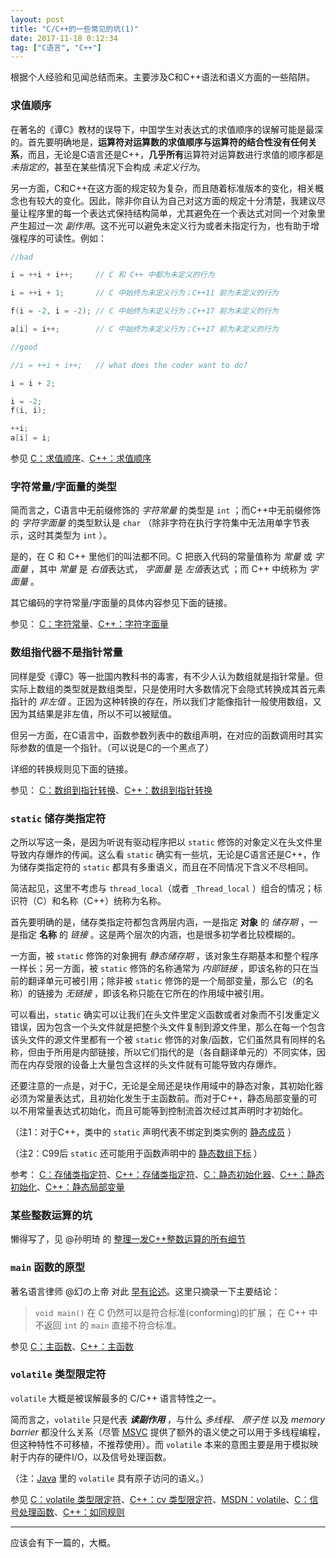 ```yaml
---
layout: post
title: "C/C++的一些常见的坑(1)"
date: 2017-11-18 0:12:34
tag: ["C语言", "C++"]
---
```


根据个人经验和见闻总结而来。主要涉及C和C++语法和语义方面的一些陷阱。

<!--more-->

### 求值顺序

在著名的《谭C》教材的误导下，中国学生对表达式的求值顺序的误解可能是最深的。首先要明确地是，**运算符对运算数的求值顺序与运算符的结合性没有任何关系**，而且，无论是C语言还是C++，**几乎所有**运算符对运算数进行求值的顺序都是 *未指定的*，甚至在某些情况下会构成 *未定义行为*。

另一方面，C和C++在这方面的规定较为复杂，而且随着标准版本的变化，相关概念也有较大的变化。因此，除非你自认为自己对这方面的规定十分清楚，我建议尽量让程序里的每一个表达式保持结构简单，尤其避免在一个表达式对同一个对象里产生超过一次 *副作用*。这不光可以避免未定义行为或者未指定行为，也有助于增强程序的可读性。例如：

```cpp
//bad

i = ++i + i++;     // C 和 C++ 中都为未定义的行为

i = ++i + 1;       // C 中始终为未定义行为；C++11 前为未定义的行为

f(i = -2, i = -2); // C 中始终为未定义行为；C++17 前为未定义的行为

a[i] = i++;        // C 中始终为未定义行为；C++17 前为未定义的行为
```

```cpp
//good

//i = ++i + i++;   // what does the coder want to do?

i = i + 2;

i = -2;
f(i, i);

++i;
a[i] = i;
```

参见 [C：求值顺序](http://zh.cppreference.com/w/c/language/eval_order)、[C++：求值顺序](http://zh.cppreference.com/w/cpp/language/eval_order)

### 字符常量/字面量的类型

简而言之，C语言中无前缀修饰的 *字符常量* 的类型是 `int` ；而C++中无前缀修饰的 *字符字面量* 的类型默认是 `char` （除非字符在执行字符集中无法用单字节表示，这时其类型为 `int` ）。

是的，在 C 和 C++ 里他们的叫法都不同。C 把嵌入代码的常量值称为 *常量* 或 *字面量* ，其中 *常量* 是 *右值*表达式， *字面量* 是 *左值*表达式 ；而 C++ 中统称为 *字面量* 。

其它编码的字符常量/字面量的具体内容参见下面的链接。

参见：
[C：字符常量](http://zh.cppreference.com/w/c/language/character_constant)、[C++：字符字面量](http://zh.cppreference.com/w/cpp/language/character_literal)

### 数组指代器不是指针常量

同样是受《谭C》等一批国内教科书的毒害，有不少人认为数组就是指针常量。但实际上数组的类型就是数组类型，只是使用时大多数情况下会隐式转换成其首元素指针的 *非左值* 。正因为这种转换的存在，所以我们才能像指针一般使用数组，又因为其结果是非左值，所以不可以被赋值。

但另一方面，在C语言中，函数参数列表中的数组声明，在对应的函数调用时其实际参数的值是一个指针。（可以说是C的一个黑点了）

详细的转换规则见下面的链接。

参见：
[C：数组到指针转换](http://zh.cppreference.com/w/c/language/conversion#.E6.95.B0.E7.BB.84.E5.88.B0.E6.8C.87.E9.92.88.E8.BD.AC.E6.8D.A2)、[C++：数组到指针转换](http://zh.cppreference.com/w/cpp/language/implicit_conversion#.E6.95.B0.E7.BB.84.E5.88.B0.E6.8C.87.E9.92.88.E8.BD.AC.E6.8D.A2)

### `static` 储存类指定符

之所以写这一条，是因为听说有驱动程序把以 `static` 修饰的对象定义在头文件里导致内存爆炸的传闻。这么看 `static` 确实有一些坑，无论是C语言还是C++，作为储存类指定符的 `static` 都具有多重语义，而且在不同情况下含义不尽相同。

简洁起见，这里不考虑与 `thread_local`（或者 `_Thread_local` ）组合的情况；标识符（C）和名称（C++）统称为名称。

首先要明确的是，储存类指定符都包含两层内涵，一是指定 **对象** 的 *储存期* ，一是指定 **名称** 的 *链接* 。这是两个层次的内涵，也是很多初学者比较模糊的。

一方面，被 `static` 修饰的对象拥有 *静态储存期* ，该对象生存期基本和整个程序一样长；另一方面，被 `static` 修饰的名称通常为 *内部链接* ，即该名称的只在当前的翻译单元可被引用；除非被 `static` 修饰的是一个局部变量，那么它（的名称）的链接为 *无链接* ，即该名称只能在它所在的作用域中被引用。

可以看出，`static` 确实可以让我们在头文件里定义函数或者对象而不引发重定义错误，因为包含一个头文件就是把整个头文件复制到源文件里，那么在每一个包含该头文件的源文件里都有一个被 `static` 修饰的对象/函数，它们虽然具有同样的名称，但由于所用是内部链接，所以它们指代的是（各自翻译单元的）不同实体，因而在内存受限的设备上大量包含这样的头文件就有可能导致内存爆炸。

还要注意的一点是，对于C，无论是全局还是块作用域中的静态对象，其初始化器必须为常量表达式，且初始化发生于主函数前。而对于C++，静态局部变量的可以不用常量表达式初始化，而且可能等到控制流首次经过其声明时才初始化。

（注1：对于C++，类中的 `static` 声明代表不绑定到类实例的 [静态成员](http://zh.cppreference.com/w/cpp/language/static) ）

（注2：C99后 `static` 还可能用于函数声明中的 [静态数组下标](http://zh.cppreference.com/w/c/language/array) ）

参考：
[C：存储类指定符](http://zh.cppreference.com/w/c/language/storage_duration)、[C++：存储类指定符](http://zh.cppreference.com/w/cpp/language/storage_duration)、[C：静态初始化器](http://zh.cppreference.com/w/c/language/constant_expression#.E9.9D.99.E6.80.81.E5.88.9D.E5.A7.8B.E5.8C.96.E5.99.A8)、[C++：静态初始化](http://zh.cppreference.com/w/cpp/language/initialization#.E9.9D.99.E6.80.81.E5.88.9D.E5.A7.8B.E5.8C.96)、[C++：静态局部变量](http://zh.cppreference.com/w/cpp/language/storage_duration#.E9.9D.99.E6.80.81.E5.B1.80.E9.83.A8.E5.8F.98.E9.87.8F)


### 某些整数运算的坑

懒得写了，见 @孙明琦 的 [整理一发C++整数运算的所有细节](https://zhuanlan.zhihu.com/p/26675068)

### `main` 函数的原型

著名语言律师 @幻の上帝 对此 [早有论述](https://github.com/FrankHB/pl-docs/blob/master/zh-CN/main-function.md)。这里只摘录一下主要结论：

> `void main()` 在 C 仍然可以是符合标准(conforming)的扩展；
> 在 C++ 中不返回 `int` 的 `main` 直接不符合标准。

参见 [C：主函数](http://zh.cppreference.com/w/c/language/main_function)、[C++：主函数](http://zh.cppreference.com/w/cpp/language/main_function)

### `volatile` 类型限定符

`volatile` 大概是被误解最多的 C/C++ 语言特性之一。

简而言之，`volatile` 只是代表 ***读副作用*** ，与什么 *多线程*、 *原子性* 以及 *memory barrier* 都没什么关系（尽管 [MSVC](https://docs.microsoft.com/zh-cn/cpp/cpp/volatile-cpp) 提供了额外的语义使之可以用于多线程编程，但这种特性不可移植，不推荐使用）。而 `volatile` 本来的意图主要是用于模拟映射于内存的硬件I/O，以及信号处理函数。

（注：[Java](https://docs.oracle.com/javase/tutorial/essential/concurrency/atomic.html) 里的 `volatile` 具有原子访问的语义。）

参见 [C：volatile 类型限定符](http://zh.cppreference.com/w/c/language/volatile)、[C++：cv 类型限定符](http://zh.cppreference.com/w/cpp/language/cv)、[MSDN：volatile](https://docs.microsoft.com/zh-cn/cpp/cpp/volatile-cpp)、[C：信号处理函数](http://zh.cppreference.com/w/c/program/signal#.E4.BF.A1.E5.8F.B7.E5.A4.84.E7.90.86.E5.87.BD.E6.95.B0)、[C++：如同规则](http://zh.cppreference.com/w/cpp/language/as_if)

-----

应该会有下一篇的，大概。
